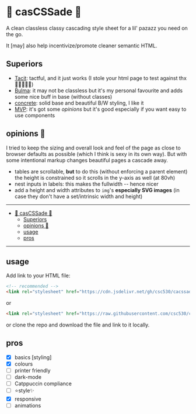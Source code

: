 # 🧼 casCSSade 🫧

A clean classless classy cascading style sheet for a lil' pazazz you need on the go.

It [may] also help incentivize/promote cleaner semantic HTML.

## Superiors

- [Tacit](https://github.com/yegor256/tacit): tactful, and it just works (I stole your html page to test against thx🙇🏿‍♂️🙏🏿)
- [Bulma](https://bulma.io/): it may not be classless but it's my personal favourite and adds some nice buff in base (without classes)
- [concrete](https://concrete.style/): solid base and beautiful B/W styling, I like it
- [MVP](https://github.com/andybrewer/mvp/): it's got some *opinions* but it's good especially if you want easy to use components

## opinions 🤮

I tried to keep the sizing and overall look and feel of the page as close to browser defaults as possible (which I think is sexy in its own way).
But with some intentional markup changes beautiful pages a cascade away.

- tables are scrollable, **but** to do this (without enforcing a parent element) the height is constrained so it scrolls in the y-axis as well (at 80vh)
- nest inputs in labels: this makes the fullwidth -- hence nicer
- add a height and width attributes to `img`'s **especially SVG images** (in case they don't have a set/intrinsic width and height)

---

- [🧼 casCSSade 🫧](#-cascssade-)
  - [Superiors](#superiors)
  - [opinions 🤮](#opinions-)
  - [usage](#usage)
  - [pros](#pros)

---


## usage

Add link to your HTML file:

```html
<!-- recommended -->
<link rel="stylesheet" href="https://cdn.jsdelivr.net/gh/csc530/cacssade/cacsscade.min.css">
```

or

```html
<link rel="stylesheet" href="https://raw.githubusercontent.com/csc530/cacssade/refs/heads/main/cacsscade.min.css">
```

or clone the repo and download the file and link to it locally.

## pros

- [x] basics [styling]
- [x] colours
- [ ] printer friendly
- [ ] dark-mode
- [ ] Catppuccin compliance
- [ ] ⭐style✨
- [x] responsive
- [ ] animations
